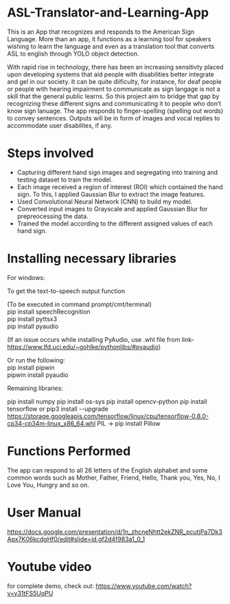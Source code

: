 # ASL-Translator-and-Learning-App

This is an App that recognizes and responds to the American Sign Language. More than an app, it functions as a learning tool for speakers wishing to learn the language and even as a translation tool that converts ASL to english through YOLO object detection.

With rapid rise in technology, there has been an increasing sensitivty placed upon developing systems that aid people with disabilities better integrate and gel in our society. It can be quite diificulty, for instance, for deaf people or people with hearing impairment to communicate as sign langage is not a skill that the general public learns. So this project aim to bridge that gap by recognizing these different signs and communicating it to people who don’t know sign lanuage. The app responds to finger-spelling (spelling out words) to convey sentences. Outputs will be in form of images and vocal replies to accommodate user disabilites, if any.

# Steps involved

* Capturing different hand sign images and segregating into training and testing dataset to train the model.
* Each image received a region of interest (ROI) which contained the hand sign. To this, I applied Gaussian Blur to extract the image features.
* Used Convolutional Neural Network (CNN) to build my model.
* Converted input images to Grayscale and applied Gaussian Blur for prepreocessing the data.
* Trained the model according to the different assigned values of each hand sign.

# Installing necessary libraries

For windows:

To get the text-to-speech output function

(To be executed in command prompt/cmt/terminal) <br />
pip install speechRecognition <br />
pip install pyttsx3 <br />
pip install pyaudio <br />

(If an issue occurs while installing PyAudio, use .whl file from link- <br />
https://www.lfd.uci.edu/~gohlke/pythonlibs/#pyaudio)

Or run the following: <br />
pip install pipwin <br />
pipwin install pyaudio <br />

Remaining libraries:

pip install numpy
pip install os-sys
pip install opencv-python
pip install tensorflow 
 or pip3 install --upgrade https://storage.googleapis.com/tensorflow/linux/cpu/tensorflow-0.8.0-cp34-cp34m-linux_x86_64.whl
PIL -> pip install Pillow


# Functions Performed

The app can respond to all 26 letters of the English alphabet and some common words such as Mother, Father, Friend, Hello, Thank you, Yes, No, I Love You, Hungry and so on.

# User Manual
https://docs.google.com/presentation/d/1n_zhcneNhtt2ekZNR_pcutjPa7Dk3Apx7K06kcdgHf0/edit#slide=id.gf2d4f983a1_0_1

# Youtube video
for complete demo, check out: https://www.youtube.com/watch?v=y31tFS5UqPU
